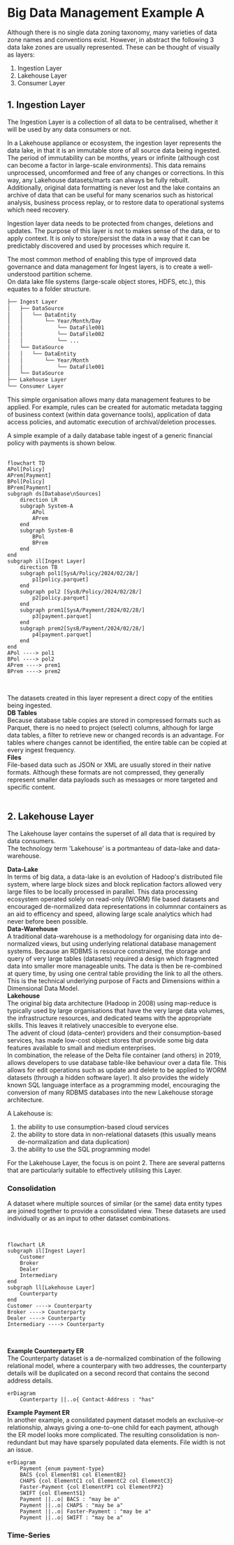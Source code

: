 # Big Data Management Example A
Although there is no single data zoning taxonomy, many varieties of data zone names and conventions exist.  However, in abstract the following 3 data lake zones are usually represented. These can be thought of visually as layers:  
1. Ingestion Layer
2. Lakehouse Layer
3. Consumer Layer

## 1. Ingestion Layer
The Ingestion Layer is a collection of all data to be centralised, whether it will be used by any data consumers or not.  

In a Lakehouse appliance or ecosystem, the ingestion layer represents the data lake, in that it is an immutable store of all source data being ingested.  The period of immutability can be months, years or infinite (although cost can become a factor in large-scale environments). This data remains unprocessed, uncomformed and free of any changes or corrections.  In this way, any Lakehouse datasets/marts can always be fully rebuilt.  
Additionally, original data formatting is never lost and the lake contains an archive of data that can be useful for many scenarios such as historical analysis, business process replay, or to restore data to operational systems which need recovery.  

Ingestion layer data needs to be protected from changes, deletions and updates.   The purpose of this layer is not to makes sense of the data, or to apply context.  It is only to store/persist the data in a way that it can be predictably discovered and used by processes which require it.  

The most common method of enabling this type of improved data governance and data management for Ingest layers, is to create a well-understood partition scheme.  
On data lake file systems (large-scale object stores,  HDFS, etc.), this equates to a folder structure.  
```bash
├── Ingest Layer
│   ├── DataSource
│   │   └── DataEntity
│   │       └── Year/Month/Day
│   │           └── DataFile001
│   │           └── DataFile002
│   │           └── ...
│   └── DataSource
│   │   └── DataEntity
│   │       └── Year/Month
│   │           └── DataFile001
│   └── DataSource
├── Lakehouse Layer
└── Consumer Layer
```

This simple organisation allows many data management features to be applied.  For example, rules can be created for automatic metadata tagging of business context (within data governance tools), application of data access policies, and automatic execution of archival/deletion processes.  

A simple example of a daily database table ingest of a generic financial policy with payments is shown below.  
<br>

```mermaid
flowchart TD
APol[Policy]
APrem[Payment]
BPol[Policy]
BPrem[Payment]
subgraph ds[Database\nSources]
    direction LR
    subgraph System-A
        APol
        APrem
    end
    subgraph System-B
        BPol
        BPrem
    end
end
subgraph il[Ingest Layer]
    direction TB
    subgraph pol1[SysA/Policy/2024/02/28/]
        p1[policy.parquet]
    end
    subgraph pol2 [SysB/Policy/2024/02/28/]
        p2[policy.parquet]
    end
    subgraph prem1[SysA/Payment/2024/02/28/]
        p3[payment.parquet]
    end
    subgraph prem2[SysB/Payment/2024/02/28/]
        p4[payment.parquet]
    end
end
APol ----> pol1
BPol ----> pol2
APrem ----> prem1
BPrem ----> prem2
```
<br>

The datasets created in this layer represent a direct copy of the entities being ingested.  
**DB Tables**  
Because database table copies are stored in compressed formats such as Parquet, there is no need to project (select) columns, although for large data tables, a filter to retrieve new or changed records is an advantage.  For tables where changes cannot be identified, the entire table can be copied at every ingest frequency.  
**Files**  
File-based data such as JSON or XML are usually stored in their native formats.  Although these formats are not compressed, they generally represent smaller data payloads such as messages or more targeted and specific content.  
<br>
  
## 2. Lakehouse Layer
The Lakehouse layer contains the superset of all data that is required by data consumers.  
The technology term 'Lakehouse' is a portmanteau of data-lake and data-warehouse.  

**Data-Lake**  
In terms of big data, a data-lake is an evolution of Hadoop's distributed file system, where large block sizes and block replication factors allowed very large files to be locally processed in parallel.  This data processing ecosystem operated solely on read-only (WORM) file based datasets and encouraged de-normalized data representations in columnnar containers as an aid to efficency and speed, allowing large scale analytics which had never before been possible.  
**Data-Warehouse**  
A traditional data-warehouse is a methodology for organising data into de-normalized views, but using underlying relational database management systems.   Because an RDBMS is resource constrained, the storage and query of very large tables (datasets) required a design which fragmented data into smaller more manageable units. The data is then be re-combined at query time, by using one central table providing the link to all the others.  This is the technical underlying purpose of Facts and Dimensions within a Dimensional Data Model.  
**Lakehouse**  
The original big data architecture (Hadoop in 2008) using map-reduce is typically used by large organisations that have the very large data volumes, the infrastructure resources, and dedicated teams with the appropriate skills.  This leaves it relatively unaccesible to everyone else.  
The advent of cloud (data-center) providers and their consumption-based services, has made low-cost object stores that provide some big data features available to small and medium enterprises.  
In combination, the release of the Delta file container (and others) in 2019, allows developers to use database table-like behaviour over a data file.  This allows for edit operations such as update and delete to be applied to WORM datasets (through a hidden software layer).  It also provides the widely known SQL language interface as a programming model, encouraging the conversion of many RDBMS databases into the new Lakehouse storage architecture.   

A Lakehouse is:
1. the ability to use consumption-based cloud services
3. the ability to store data in non-relational datasets (this usually means de-normalization and data duplication)
2. the ability to use the SQL programming model 
   
For the Lakehouse Layer, the focus is on point 2.  There are several patterns that are particularly suitable to effectively utilising this Layer.

### Consolidation
A dataset where multiple sources of similar (or the same) data entity types are joined together to provide a consolidated view.  These datasets are used individually or as an input to other dataset combinations.  

<br>

```mermaid
flowchart LR
subgraph il[Ingest Layer]
    Customer
    Broker
    Dealer
    Intermediary
end
subgraph ll[Lakehouse Layer]
    Counterparty
end
Customer ----> Counterparty
Broker ----> Counterparty
Dealer ----> Counterparty
Intermediary ----> Counterparty
```
<br>

**Example Counterparty ER**  
The Counterparty dataset is a de-normalized combination of the following relational model, where a counterpary with two addresses, the counterparty details will be duplicated on a second record that contains the second address details.

```mermaid
erDiagram
    Counterparty ||..o{ Contact-Address : "has"
```

**Example Payment ER**   
In another example, a consildated payment dataset models an exclusive-or relationship, always giving a one-to-one child for each payment, athough the ER model looks more complicated.  The resulting consolidation is non-redundant but may have sparsely populated data elements.  File width is not an issue.       
```mermaid
erDiagram
    Payment {enum payment-type}
    BACS {col ElementB1 col ElementB2}
    CHAPS {col ElementC1 col ElementC2 col ElementC3}
    Faster-Payment {col ElementFP1 col ElementFP2}
    SWIFT {col ElementS1}
    Payment ||..o| BACS : "may be a"
    Payment ||..o| CHAPS : "may be a"
    Payment ||..o| Faster-Payment : "may be a"
    Payment ||..o| SWIFT : "may be a"
```


### Time-Series






